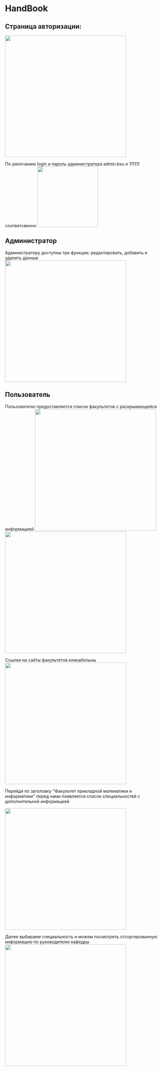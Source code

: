 # HandBook
## Страница авторизации: 
<img src="https://github.com/lananek/HandBook/assets/116422832/4d14c018-c753-493e-8025-42ef99d81b88" height="400"> 


По умолчанию login и пароль администратора admin.bsu и 111111 соответсвенно 
<img src="https://github.com/lananek/HandBook/assets/116422832/915d3aa1-0b29-415b-8779-280bc5ce3b26" height="200"> 

## Администратор
Администратору доступны три функции: редактировать, добавить и удалить данные
<img src="https://github.com/lananek/HandBook/assets/116422832/d9ca3b5d-4e85-4671-8178-5b4f11092b98" height="400"> 


## Пользователь
Пользователю предоставляется список факультетов с раскрывающейся информацией
<img src="https://github.com/lananek/HandBook/assets/116422832/4af83ed6-8911-484f-a821-5e23dedb34aa" height="400"> 
<img src="https://github.com/lananek/HandBook/assets/116422832/621aaa34-908a-4792-920c-a40eab56f9f3" height="400">

Ссылки на сайты факультетов кликабельны
<img src="https://github.com/lananek/HandBook/assets/116422832/1bcae61b-0005-41b7-9b27-7a498fffc3e6" height="400">

Перейдя по заголовку "Факультет прикладной математики и информатики" перед нами появляется список специальностей с дополнительной информацией


<img src="https://github.com/lananek/HandBook/assets/116422832/cda9fcf3-ffa3-4b00-9f18-ccf34c288953" height="400">

Далее выбираем специальность и можем посмотреть отсортированную информацию по руководителю кафедры
<img src="https://github.com/lananek/HandBook/assets/116422832/d99884cb-1317-439f-b3fa-33e62206e12b" height="400">

